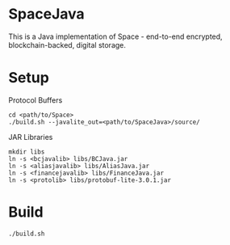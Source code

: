 SpaceJava
=========

This is a Java implementation of Space - end-to-end encrypted, blockchain-backed, digital storage.

Setup
=====

Protocol Buffers

    cd <path/to/Space>
    ./build.sh --javalite_out=<path/to/SpaceJava>/source/

JAR Libraries

    mkdir libs
    ln -s <bcjavalib> libs/BCJava.jar
    ln -s <aliasjavalib> libs/AliasJava.jar
    ln -s <financejavalib> libs/FinanceJava.jar
    ln -s <protolib> libs/protobuf-lite-3.0.1.jar

Build
=====

    ./build.sh
